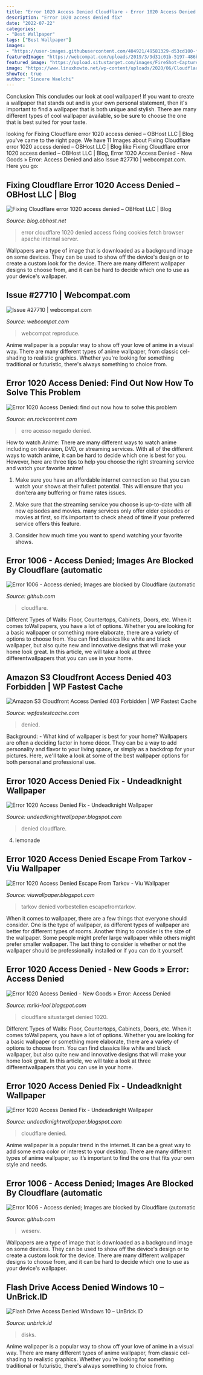 ```yaml
---
title: "Error 1020 Access Denied Cloudflare - Error 1020 Access Denied Escape From Tarkov"
description: "Error 1020 access denied fix"
date: "2022-07-22"
categories:
- "Best Wallpaper"
tags: ["Best Wallpaper"]
images:
- "https://user-images.githubusercontent.com/404921/49581329-d53cd100-f951-11e8-91e7-509400be080f.png"
featuredImage: "https://webcompat.com/uploads/2019/3/9d31c01b-5197-486b-b764-f5affbdd710c-thumb.jpg"
featured_image: "https://upload.situstarget.com/images/FireShot-Capture-167---Page-Rules---situstarget.com---Account---Cloudflare---Web-Performance_---dash.cloudflare.comcb9a3091b5e346fe.png"
image: "https://www.linuxhowto.net/wp-content/uploads/2020/06/Cloudflare-error-1020-access-denied3.png"
ShowToc: true
author: "Sincere Waelchi"
---
```



Conclusion
This concludes our look at cool wallpaper! If you want to create a wallpaper that stands out and is your own personal statement, then it's important to find a wallpaper that is both unique and stylish. There are many different types of cool wallpaper available, so be sure to choose the one that is best suited for your taste.

	

		
looking for Fixing Cloudflare error 1020 access denied – OBHost LLC | Blog you've came to the right page. We have 11 Images about Fixing Cloudflare error 1020 access denied – OBHost LLC | Blog like Fixing Cloudflare error 1020 access denied – OBHost LLC | Blog, Error 1020 Access Denied - New Goods » Error: Access Denied and also Issue #27710 | webcompat.com. Here you go:
		
    
## Fixing Cloudflare Error 1020 Access Denied – OBHost LLC | Blog

<img loading=lazy src="https://blog.obhost.net/wp-content/uploads/2020/06/Fixing-Cloudflare-error-1020-access-denied.png" onerror="this.onerror=null;this.src='https://tse1.mm.bing.net/th?id=OIP.giXwK5yB_2izVsTpvloldQHaCF&amp;pid=15.1';" alt="Fixing Cloudflare error 1020 access denied – OBHost LLC | Blog">

_Source: blog.obhost.net_

>error cloudflare 1020 denied access fixing cookies fetch browser apache internal server. 

	

Wallpapers are a type of image that is downloaded as a background image on some devices. They can be used to show off the device's design or to create a custom look for the device. There are many different wallpaper designs to choose from, and it can be hard to decide which one to use as your device's wallpaper.

    
## Issue #27710 | Webcompat.com

<img loading=lazy src="https://webcompat.com/uploads/2019/3/9d31c01b-5197-486b-b764-f5affbdd710c-thumb.jpg" onerror="this.onerror=null;this.src='https://tse1.mm.bing.net/th?id=OIP.1hcQ430ni4hpxhS2L8c3GwHaDo&amp;pid=15.1';" alt="Issue #27710 | webcompat.com">

_Source: webcompat.com_

>webcompat reproduce. 

	

Anime wallpaper is a popular way to show off your love of anime in a visual way. There are many different types of anime wallpaper, from classic cel-shading to realistic graphics. Whether you're looking for something traditional or futuristic, there's always something to choice from.

    
## Error 1020 Access Denied: Find Out Now How To Solve This Problem

<img loading=lazy src="https://lh3.googleusercontent.com/bgkQpj5zy2cbt-uRWhzMXkpFMTt8v3s5koKLG9zg-8G-hxjDSXBfvcvg7Uhp1eRT5w_5PG8oGMamvN9ydMitVkHvzd_O0Ht6XogfNwkL5fzgLtHa5LRAmohniGMqI583lDSDQ6q5" onerror="this.onerror=null;this.src='https://tse2.mm.bing.net/th?id=OIP.mhtH9iv3g6FqyysbkoV4KQHaEK&amp;pid=15.1';" alt="Error 1020 Access Denied: find out now how to solve this problem">

_Source: en.rockcontent.com_

>erro acesso negado denied. 

	

How to watch Anime: There are many different ways to watch anime including on television, DVD, or streaming services.
With all of the different ways to watch anime, it can be hard to decide which one is best for you. However, here are three tips to help you choose the right streaming service and watch your favorite anime!
1. Make sure you have an affordable internet connection so that you can watch your shows at their fullest potential. This will ensure that you don’tera any buffering or frame rates issues.

2. Make sure that the streaming service you choose is up-to-date with all new episodes and movies. many services only offer older episodes or movies at first, so it’s important to check ahead of time if your preferred service offers this feature.

3. Consider how much time you want to spend watching your favorite shows.

    
## Error 1006 - Access Denied; Images Are Blocked By Cloudflare (automatic

<img loading=lazy src="https://user-images.githubusercontent.com/404921/49581329-d53cd100-f951-11e8-91e7-509400be080f.png" onerror="this.onerror=null;this.src='https://tse2.mm.bing.net/th?id=OIP.i8jJVcZLRR-UZ4oYv3wqWwHaC8&amp;pid=15.1';" alt="Error 1006 - Access denied; Images are blocked by Cloudflare (automatic">

_Source: github.com_

>cloudflare. 

	

Different Types of Walls: Floor, Countertops, Cabinets, Doors, etc.
When it comes toWallpapers, you have a lot of options. Whether you are looking for a basic wallpaper or something more elaborate, there are a variety of options to choose from. You can find classics like white and black wallpaper, but also quite new and innovative designs that will make your home look great. In this article, we will take a look at three differentwallpapers that you can use in your home.

    
## Amazon S3 Cloudfront Access Denied 403 Forbidden | WP Fastest Cache

<img loading=lazy src="https://www.wpfastestcache.com/wp-content/uploads/2020/01/s3-make-public.jpg" onerror="this.onerror=null;this.src='https://tse4.mm.bing.net/th?id=OIP.ZLXad9GAg2plutVHnNglegHaEU&amp;pid=15.1';" alt="Amazon S3 Cloudfront Access Denied 403 Forbidden | WP Fastest Cache">

_Source: wpfastestcache.com_

>denied. 

	

Background: - What kind of wallpaper is best for your home?
Wallpapers are often a deciding factor in home décor. They can be a way to add personality and flavor to your living space, or simply as a backdrop for your pictures. Here, we'll take a look at some of the best wallpaper options for both personal and professional use.

    
## Error 1020 Access Denied Fix - Undeadknight Wallpaper

<img loading=lazy src="https://www.linuxhowto.net/wp-content/uploads/2020/06/Cloudflare-error-1020-access-denied3.png" onerror="this.onerror=null;this.src='https://tse4.mm.bing.net/th?id=OIP.jZbcNxJOGBlM_OWPDOviqwHaD0&amp;pid=15.1';" alt="Error 1020 Access Denied Fix - Undeadknight Wallpaper">

_Source: undeadknightwallpaper.blogspot.com_

>denied cloudflare. 

	

4. lemonade 

    
## Error 1020 Access Denied Escape From Tarkov - Viu Wallpaper

<img loading=lazy src="https://i.ytimg.com/vi/d5BPsCkMeHI/maxresdefault.jpg" onerror="this.onerror=null;this.src='https://tse1.mm.bing.net/th?id=OIP.huuQXRfZxKoQKG_2Ug0ipAHaEK&amp;pid=15.1';" alt="Error 1020 Access Denied Escape From Tarkov - Viu Wallpaper">

_Source: viuwallpaper.blogspot.com_

>tarkov denied vorbestellen escapefromtarkov. 

	

When it comes to wallpaper, there are a few things that everyone should consider. One is the type of wallpaper, as different types of wallpaper are better for different types of rooms. Another thing to consider is the size of the wallpaper. Some people might prefer large wallpaper while others might prefer smaller wallpaper. The last thing to consider is whether or not the wallpaper should be professionally installed or if you can do it yourself.

    
## Error 1020 Access Denied - New Goods » Error: Access Denied

<img loading=lazy src="https://upload.situstarget.com/images/FireShot-Capture-167---Page-Rules---situstarget.com---Account---Cloudflare---Web-Performance_---dash.cloudflare.comcb9a3091b5e346fe.png" onerror="this.onerror=null;this.src='https://tse2.mm.bing.net/th?id=OIP.HSvejZMM0HYnmNMDENRaUAHaDz&amp;pid=15.1';" alt="Error 1020 Access Denied - New Goods » Error: Access Denied">

_Source: mriki-looi.blogspot.com_

>cloudflare situstarget denied 1020. 

	

Different Types of Walls: Floor, Countertops, Cabinets, Doors, etc.
When it comes toWallpapers, you have a lot of options. Whether you are looking for a basic wallpaper or something more elaborate, there are a variety of options to choose from. You can find classics like white and black wallpaper, but also quite new and innovative designs that will make your home look great. In this article, we will take a look at three differentwallpapers that you can use in your home.

    
## Error 1020 Access Denied Fix - Undeadknight Wallpaper

<img loading=lazy src="https://webpop.io/wp-content/uploads/Cloudflare-Error-520-1.png" onerror="this.onerror=null;this.src='https://tse2.mm.bing.net/th?id=OIP.a-KbbD-UeLvUTViUw8nxMQHaC8&amp;pid=15.1';" alt="Error 1020 Access Denied Fix - Undeadknight Wallpaper">

_Source: undeadknightwallpaper.blogspot.com_

>cloudflare denied. 

	

Anime wallpaper is a popular trend in the internet. It can be a great way to add some extra color or interest to your desktop. There are many different types of anime wallpaper, so it’s important to find the one that fits your own style and needs.

    
## Error 1006 - Access Denied; Images Are Blocked By Cloudflare (automatic

<img loading=lazy src="https://opengraph.githubassets.com/22b74008018914afe44c45406aea359a327507738a216b1cf559c6d8fec7b477/weserv/images/issues/168" onerror="this.onerror=null;this.src='https://tse1.mm.bing.net/th?id=OIP.UIB8Pa23S6SnKBD6FhqnxAHaDt&amp;pid=15.1';" alt="Error 1006 - Access denied; Images are blocked by Cloudflare (automatic">

_Source: github.com_

>weserv. 

	

Wallpapers are a type of image that is downloaded as a background image on some devices. They can be used to show off the device's design or to create a custom look for the device. There are many different wallpaper designs to choose from, and it can be hard to decide which one to use as your device's wallpaper.

    
## Flash Drive Access Denied Windows 10 – UnBrick.ID

<img loading=lazy src="https://i.pinimg.com/originals/2e/ac/fc/2eacfc07a81b7d9ae8cea77332925a0c.jpg" onerror="this.onerror=null;this.src='https://tse3.mm.bing.net/th?id=OIP.0Y4i0vY-K_wN5CnYDoTbTgHaD7&amp;pid=15.1';" alt="Flash Drive Access Denied Windows 10 – UnBrick.ID">

_Source: unbrick.id_

>disks. 

	

Anime wallpaper is a popular way to show off your love of anime in a visual way. There are many different types of anime wallpaper, from classic cel-shading to realistic graphics. Whether you're looking for something traditional or futuristic, there's always something to choice from.

